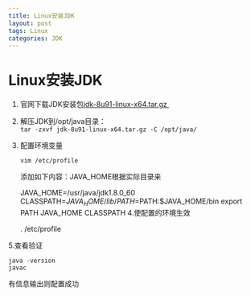 ```yaml
---
title: Linux安装JDK
layout: post
tags: Linux
categories: JDK
---
```

# Linux安装JDK

1. 官网下载JDK安装包[jdk-8u91-linux-x64.tar.gz ](jdk-8u91-linux-x64.tar.gz  "http://www.oracle.com/technetwork/java/javase/downloads/jdk8-downloads-2133151.html")
2. 解压JDK到/opt/java目录：		
	`tar -zxvf jdk-8u91-linux-x64.tar.gz -C /opt/java/`
3. 配置环境变量  

	`vim /etc/profile`


   添加如下内容：JAVA_HOME根据实际目录来

    JAVA_HOME=/usr/java/jdk1.8.0_60
    CLASSPATH=$JAVA_HOME/lib/
    PATH=$PATH:$JAVA_HOME/bin
    export PATH JAVA_HOME CLASSPATH
4.使配置的环境生效
	
	. /etc/profile

5.查看验证 

	java -version
	javac 
有信息输出则配置成功